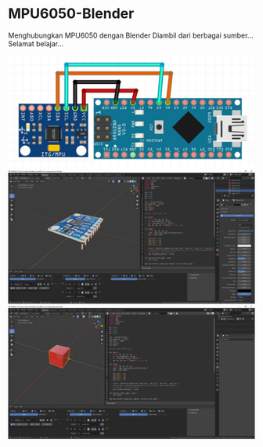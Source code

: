 # MPU6050-Blender
Menghubungkan MPU6050 dengan Blender
Diambil dari berbagai sumber... Selamat belajar...


![Image description](Capture3.JPG)
![Image description](Capture2.JPG)
![Image description](Capture.JPG)

